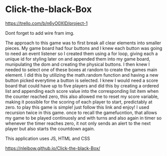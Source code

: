 # Click-the-black-Box

https://trello.com/b/n6yO0XID/project-1

Dont forget to add wire fram img.

The approach to this game was to first break all clear elements into smaller pieces. My game board had four buttons and I knew each button was going to need an event listener so I created them using a for loop, giving each a unique id for styling later on and appended them into my game board, munipulating the dom and creating the physical buttons. I then knew I needed to select one of these boxes at random to create the games main element. I did this by utilizing the math.random function and having a new button picked everytime a button is selected. I knew I would need a score board that could have up to five players and did this by creating a ordered list and appending each score value into the corresponding list item when the counter reached zero, this also allowed me to reset my score variable, making it possible for the scoring of each player to start, predictably at zero. to play this game is simple! just follow this link and enjoy!  I used recursion twice in this game. once to recall the gamefucntion, that allows my game to be played continuosly and with turns and also again in timer so whenever the timer reaches zero, it not only sends an alert to the next player but also starts the countdown again.

This application uses JS, HTML and CSS

https://nleibow.github.io/Click-the-black-Box/ 
